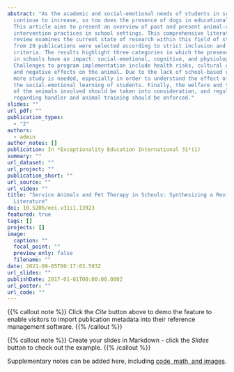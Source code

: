 ```yaml
---
abstract: "As the academic and social-emotional needs of students in schools
  continue to increase, so too does the presence of dogs in educational spaces.
  This article aims to present an overview of past and present animal-assisted
  intervention practices in school settings. This comprehensive literature
  review examines the current state of research within this field of study. Data
  from 29 publications were selected according to strict inclusion and exclusion
  criteria. The results highlight three categories in which the presence of dogs
  in schools have an impact: social-emotional, cognitive, and physiological.
  Challenges to program implementation include health risks, cultural context,
  and negative effects on the animal. Due to the lack of school-based research,
  more study is needed, especially in order to understand the effect of dogs on
  the social-emotional learning of students. Finally, the welfare and training
  of the animals involved should be taken into consideration, and regulations
  regarding handler and animal training should be enforced."
slides: ""
url_pdf: ""
publication_types:
  - "2"
authors:
  - admin
author_notes: []
publication: In *Exceptionality Education International 31*(1)
summary: ""
url_dataset: ""
url_project: ""
publication_short: ""
url_source: ""
url_video: ""
title: "Service Animals and Pet Therapy in Schools: Synthesizing a Review of the
  Literature"
doi: 10.5206/eei.v31i1.13923
featured: true
tags: []
projects: []
image:
  caption: ""
  focal_point: ""
  preview_only: false
  filename: ""
date: 2021-09-05T00:17:03.593Z
url_slides: ""
publishDate: 2017-01-01T00:00:00.000Z
url_poster: ""
url_code: ""
---
```


{{% callout note %}}
Click the *Cite* button above to demo the feature to enable visitors to import publication metadata into their reference management software.
{{% /callout %}}

{{% callout note %}}
Create your slides in Markdown - click the *Slides* button to check out the example.
{{% /callout %}}

Supplementary notes can be added here, including [code, math, and images](https://wowchemy.com/docs/writing-markdown-latex/).
